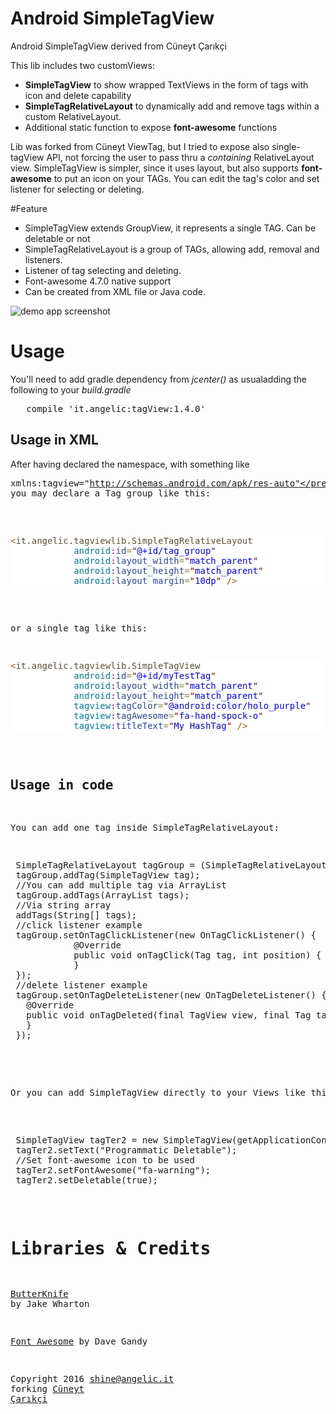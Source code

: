 # Android SimpleTagView
Android SimpleTagView derived from Cüneyt Çarıkçi

This lib includes two customViews: 
* **SimpleTagView** to show wrapped TextViews in the form of tags with icon and delete capability
* **SimpleTagRelativeLayout** to dynamically add and remove tags within a custom RelativeLayout.
* Additional static function to expose **font-awesome** functions

Lib was forked from Cüneyt ViewTag, but I tried to expose also single-tagView API,
not forcing the user to pass thru a *containing* RelativeLayout view. SimpleTagView
is simpler, since it uses <merge> layout, but also supports **font-awesome** to put an icon on your TAGs.
You can edit the tag's color and set listener for selecting or deleting. 


#Feature
* SimpleTagView extends GroupView, it represents a single TAG. Can be deletable or not
* SimpleTagRelativeLayout is a group of TAGs, allowing add, removal and listeners.
* Listener of tag selecting and deleting.
* Font-awesome 4.7.0 native support
* Can be created from XML file or Java code.

![demo app screenshot](https://10428.https.cdn.softlayer.net/8010428/dal05.objectstorage.softlayer.net/v1/AUTH_3c173d3a-8847-45dc-9d93-faf1d6e70fe5/screenshots/fe21ca31-54a8-4c80-ae49-7bfe6ea936c7)

# Usage
You'll need to add gradle dependency from *jcenter()* as usualadding the following
to your *build.gradle* 

<pre>
   compile 'it.angelic:tagView:1.4.0'
</pre>

## Usage in XML
After having declared the namespace, with something like  <pre>xmlns:tagview="http://schemas.android.com/apk/res-auto"</pre>
you may declare a Tag group like this:

 <pre style='color:#000000;background:#ffffff;'><span style='color:#a65700; '>&lt;</span><span style='color:#5f5035; '>it.angelic.tagviewlib.SimpleTagRelativeLayout</span>
            <span style='color:#007997; '>android</span><span style='color:#800080; '>:</span><span style='color:#274796; '>id</span><span style='color:#808030; '>=</span><span style='color:#800000; '>"</span><span style='color:#0000e6; '>@+id/tag_group</span><span style='color:#800000; '>"</span>
            <span style='color:#007997; '>android</span><span style='color:#800080; '>:</span><span style='color:#274796; '>layout_width</span><span style='color:#808030; '>=</span><span style='color:#800000; '>"</span><span style='color:#0000e6; '>match_parent</span><span style='color:#800000; '>"</span>
            <span style='color:#007997; '>android</span><span style='color:#800080; '>:</span><span style='color:#274796; '>layout_height</span><span style='color:#808030; '>=</span><span style='color:#800000; '>"</span><span style='color:#0000e6; '>match_parent</span><span style='color:#800000; '>"</span>
            <span style='color:#007997; '>android</span><span style='color:#800080; '>:</span><span style='color:#274796; '>layout_margin</span><span style='color:#808030; '>=</span><span style='color:#800000; '>"</span><span style='color:#0000e6; '>10dp</span><span style='color:#800000; '>"</span> <span style='color:#a65700; '>/></span>
</pre>

or a single tag like this:

<pre style='color:#000000;background:#ffffff;'><span style='color:#a65700; '>&lt;</span><span style='color:#5f5035; '>it.angelic.tagviewlib.SimpleTagView</span>
            <span style='color:#007997; '>android</span><span style='color:#800080; '>:</span><span style='color:#274796; '>id</span><span style='color:#808030; '>=</span><span style='color:#800000; '>"</span><span style='color:#0000e6; '>@+id/myTestTag</span><span style='color:#800000; '>"</span>
            <span style='color:#007997; '>android</span><span style='color:#800080; '>:</span><span style='color:#274796; '>layout_width</span><span style='color:#808030; '>=</span><span style='color:#800000; '>"</span><span style='color:#0000e6; '>match_parent</span><span style='color:#800000; '>"</span>
            <span style='color:#007997; '>android</span><span style='color:#800080; '>:</span><span style='color:#274796; '>layout_height</span><span style='color:#808030; '>=</span><span style='color:#800000; '>"</span><span style='color:#0000e6; '>match_parent</span><span style='color:#800000; '>"</span>
            <span style='color:#007997; '>tagview</span><span style='color:#800080; '>:</span><span style='color:#274796; '>tagColor</span><span style='color:#808030; '>=</span><span style='color:#800000; '>"</span><span style='color:#0000e6; '>@android:color/holo_purple</span><span style='color:#800000; '>"</span>
            <span style='color:#007997; '>tagview</span><span style='color:#800080; '>:</span><span style='color:#274796; '>tagAwesome</span><span style='color:#808030; '>=</span><span style='color:#800000; '>"</span><span style='color:#0000e6; '>fa-hand-spock-o</span><span style='color:#800000; '>"</span>
            <span style='color:#007997; '>tagview</span><span style='color:#800080; '>:</span><span style='color:#274796; '>titleText</span><span style='color:#808030; '>=</span><span style='color:#800000; '>"</span><span style='color:#0000e6; '>My HashTag</span><span style='color:#800000; '>"</span> <span style='color:#a65700; '>/></span>
</pre>
 
## Usage in code
You can add one tag inside SimpleTagRelativeLayout:
<pre>
 SimpleTagRelativeLayout tagGroup = (SimpleTagRelativeLayout) findviewById(R.id.tag_view);
 tagGroup.addTag(SimpleTagView tag);
 //You can add multiple tag via ArrayList
 tagGroup.addTags(ArrayList<Tag> tags);
 //Via string array
 addTags(String[] tags);
 //click listener example
 tagGroup.setOnTagClickListener(new OnTagClickListener() {
            @Override
            public void onTagClick(Tag tag, int position) {
            }
 });     
 //delete listener example
 tagGroup.setOnTagDeleteListener(new OnTagDeleteListener() {
   @Override
   public void onTagDeleted(final TagView view, final Tag tag, final int position) {
   }
 });
 </pre>
 
 Or you can add SimpleTagView directly to your Views like this:
 <pre>
 SimpleTagView tagTer2 = new SimpleTagView(getApplicationContext());
 tagTer2.setText("Programmatic Deletable");
 //Set font-awesome icon to be used
 tagTer2.setFontAwesome("fa-warning");
 tagTer2.setDeletable(true);
</pre>

# Libraries & Credits
<a href="http://jakewharton.github.io/butterknife/">ButterKnife</a> by Jake Wharton

<a href="http://fontawesome.io">Font Awesome</a> by Dave Gandy

Copyright 2016 shine@angelic.it forking <a href="https://github.com/Cutta/TagView">Cüneyt Çarıkçi</a>

 
